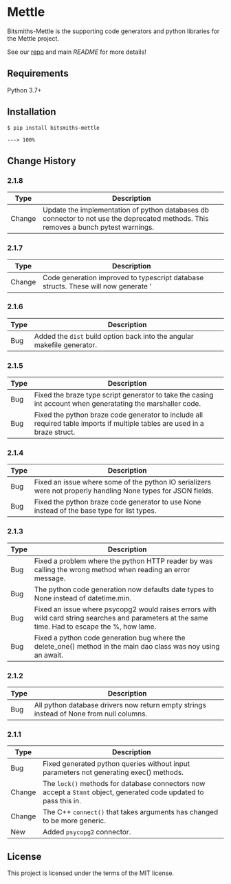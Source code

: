# Mettle #

Bitsmiths-Mettle is the supporting code generators and python libraries for the Mettle project.

See our <a href="https://bitbucket.org/bitsmiths_za/mettle.git">repo</a> and main *README* for more details!


## Requirements ##

Python 3.7+


## Installation ##

```console
$ pip install bitsmiths-mettle

---> 100%
```

## Change History ##


### 2.1.8 ###

| Type   | Description |
| ----   | ----------- |
| Change | Update the implementation of python databases db connector to not use the deprecated methods. This removes a bunch pytest warnings. |


### 2.1.7 ###

| Type   | Description |
| ----   | ----------- |
| Change | Code generation improved to typescript database structs. These will now generate '|undefined' for null columns. You can also mark braze columsn as null, and the generation will do the same for those. |

### 2.1.6 ###

| Type | Description |
| ---- | ----------- |
| Bug  | Added the `dist` build option back into the angular makefile generator. |


### 2.1.5 ###

| Type | Description |
| ---- | ----------- |
| Bug  | Fixed the braze type script generator to take the casing int account when generatating the marshaller code. |
| Bug  | Fixed the python braze code generator to include all required table imports if multiple tables are used in a braze struct. |


### 2.1.4 ###

| Type | Description |
| ---- | ----------- |
| Bug  | Fixed an issue where some of the python IO serializers were not properly handling None types for JSON fields. |
| Bug  | Fixed the python braze code generator to use None instead of the base type for list types. |


### 2.1.3 ###

| Type | Description |
| ---- | ----------- |
| Bug  | Fixed a problem where the python HTTP reader by was calling the wrong method when reading an error message. |
| Bug  | The python code generation now defaults date types to None instead of datetime.min. |
| Bug  | Fixed an issue where psycopg2 would raises errors with wild card string searches and parameters at the same time. Had to escape the %, how lame. |
| Bug  | Fixed a python code generation bug where the delete_one() method in the main dao class was noy using an await. |


### 2.1.2 ###

| Type | Description |
| ---- | ----------- |
| Bug  | All python database drivers now return empty strings instead of None from null columns. |


### 2.1.1 ###

| Type   | Description |
| ------ | ----------- |
| Bug    | Fixed generated python queries without input parameters not generating exec() methods. |
| Change | The `lock()` methods for database connectors now accept a `Stmnt` object, generated code updated to pass this in. |
| Change | The C++ `connect()` that takes arguments has changed to be more generic. |
| New    | Added `psycopg2` connector. |



## License ##

This project is licensed under the terms of the MIT license.
